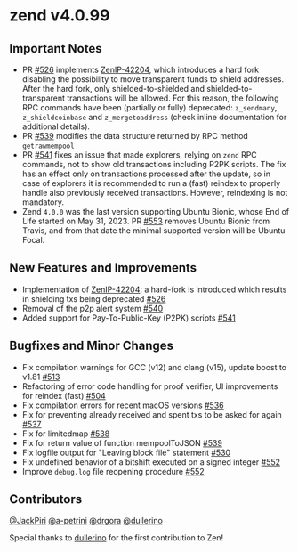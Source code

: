 zend v4.0.99
=========

## Important Notes
- PR [#526](https://github.com/HorizenOfficial/zen/pull/526) implements [ZenIP-42204](https://github.com/HorizenOfficial/ZenIPs/blob/master/zenip-42204.md), which introduces a hard fork disabling the possibility to move transparent funds to shield addresses. After the hard fork, only shielded-to-shielded and shielded-to-transparent transactions will be allowed. For this reason, the following RPC commands have been (partially or fully) deprecated: `z_sendmany`, `z_shieldcoinbase` and `z_mergetoaddress` (check inline documentation for additional details).
- PR [#539](https://github.com/HorizenOfficial/zen/pull/539) modifies the data structure returned by RPC method `getrawmempool`
- PR [#541](https://github.com/HorizenOfficial/zen/pull/541) fixes an issue that made explorers, relying on `zend` RPC commands, not to show old transactions including P2PK scripts. The fix has an effect only on transactions processed after the update, so in case of explorers it is recommended to run a (fast) reindex to properly handle also previously received transactions. However, reindexing is not mandatory.
- Zend `4.0.0` was the last version supporting Ubuntu Bionic, whose End of Life started on May 31, 2023. PR [#553](https://github.com/HorizenOfficial/zen/pull/553) removes Ubuntu Bionic from Travis, and from that date the minimal supported version will be Ubuntu Focal.

## New Features and Improvements
- Implementation of [ZenIP-42204](https://github.com/HorizenOfficial/ZenIPs/blob/master/zenip-42204.md): a hard-fork is introduced which results in shielding txs being deprecated [#526](https://github.com/HorizenOfficial/zen/pull/526)
- Removal of the p2p alert system [#540](https://github.com/HorizenOfficial/zen/pull/540)
- Added support for Pay-To-Public-Key (P2PK) scripts [#541](https://github.com/HorizenOfficial/zen/pull/541)

## Bugfixes and Minor Changes
- Fix compilation warnings for GCC (v12) and clang (v15), update boost to v1.81 [#513](https://github.com/HorizenOfficial/zen/pull/513)
- Refactoring of error code handling for proof verifier, UI improvements for reindex (fast) [#504](https://github.com/HorizenOfficial/zen/pull/504)
- Fix compilation errors for recent macOS versions [#536](https://github.com/HorizenOfficial/zen/pull/536)
- Fix for preventing already received and spent txs to be asked for again [#537](https://github.com/HorizenOfficial/zen/pull/537)
- Fix for limitedmap [#538](https://github.com/HorizenOfficial/zen/pull/538)
- Fix for return value of function mempoolToJSON [#539](https://github.com/HorizenOfficial/zen/pull/539)
- Fix logfile output for "Leaving block file" statement [#530](https://github.com/HorizenOfficial/zen/pull/530)
- Fix undefined behavior of a bitshift executed on a signed integer [#552](https://github.com/HorizenOfficial/zen/pull/552)
- Improve `debug.log` file reopening procedure [#552](https://github.com/HorizenOfficial/zen/pull/552)

## Contributors
[@JackPiri](https://github.com/JackPiri)
[@a-petrini](https://github.com/a-petrini)
[@drgora](https://github.com/drgora)
[@dullerino](https://github.com/dullerino)

Special thanks to [dullerino](https://github.com/dullerino) for the first contribution to Zen!
